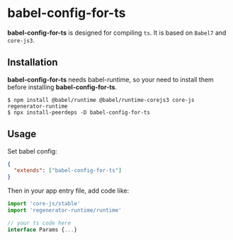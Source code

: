 # babel-config-for-ts

**babel-config-for-ts** is designed for compiling `ts`. It is based on `Babel7` and `core-js3`.

## Installation

**babel-config-for-ts** needs babel-runtime, so your need to install them before installing **babel-config-for-ts**.

```shell
$ npm install @babel/runtime @babel/runtime-corejs3 core-js regenerator-runtime
$ npx install-peerdeps -D babel-config-for-ts
```

## Usage

Set babel config:

```json
{
  "extends": ["babel-config-for-ts"]
}
```

Then in your app entry file, add code like:

```js
import 'core-js/stable'
import 'regenerator-runtime/runtime'

// your ts code here
interface Params {...}
```

